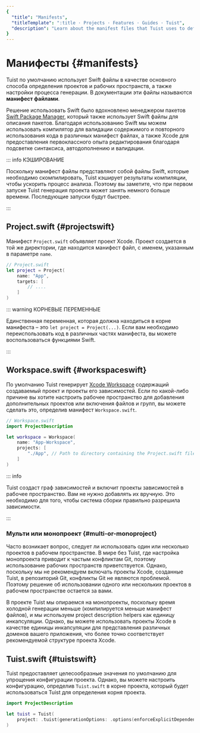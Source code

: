 ```yaml
---
{
  "title": "Manifests",
  "titleTemplate": ":title · Projects · Features · Guides · Tuist",
  "description": "Learn about the manifest files that Tuist uses to define projects and workspaces and configure the generation process."
}
---
```

# Манифесты {#manifests}

Tuist по умолчанию использует Swift файлы в качестве основного способа
определения проектов и рабочих пространств, а также настройки процесса
генерации. В документации эти файлы называются **манифест файлами**.

Решение использовать Swift было вдохновлено менеджером пакетов [Swift Package
Manager](https://www.swift.org/documentation/package-manager/), который также
использует Swift файлы для описания пакетов. Благодаря использованию Swift мы
можем использовать компилятор для валидации содержимого и повторного
использования кода в различных манифест файлах, а также Xcode для предоставления
первоклассного опыта редактирования благодаря подсветке синтаксиса,
автодополнению и валидации.

::: info КЭШИРОВАНИЕ
<!-- -->
Поскольку манифест файлы представляют собой файлы Swift, которые необходимо
скомпилировать, Tuist кэширует результаты компиляции, чтобы ускорить процесс
анализа. Поэтому вы заметите, что при первом запуске Tuist генерация проекта
может занять немного больше времени. Последующие запуски будут быстрее.
<!-- -->
:::

## Project.swift {#projectswift}

Манифест
<LocalizedLink href="/references/project-description/structs/project">`Project.swift`</LocalizedLink>
объявляет проект Xcode. Проект создается в той же директории, где находится
манифест файл, с именем, указанным в параметре `name`.

```swift
// Project.swift
let project = Project(
    name: "App",
    targets: [
        // ....
    ]
)
```


::: warning КОРНЕВЫЕ ПЕРЕМЕННЫЕ
<!-- -->
Единственная переменная, которая должна находиться в корне манифеста – это `let
project = Project(...)`. Если вам необходимо переиспользовать код в различных
частях манифеста, вы можете воспользоваться функциями Swift.
<!-- -->
:::

## Workspace.swift {#workspaceswift}

По умолчанию Tuist генерирует [Xcode
Workspace](https://developer.apple.com/documentation/xcode/projects-and-workspaces)
содержащий создаваемый проект и проекты его зависимостей. Если по какой-либо
причине вы хотите настроить рабочее пространство для добавления дополнительных
проектов или включения файлов и групп, вы можете сделать это, определив манифест
<LocalizedLink href="/references/project-description/structs/workspace">`Workspace.swift`</LocalizedLink>.

```swift
// Workspace.swift
import ProjectDescription

let workspace = Workspace(
    name: "App-Workspace",
    projects: [
        "./App", // Path to directory containing the Project.swift file
    ]
)
```

::: info
<!-- -->
Tuist создаст граф зависимостей и включит проекты зависимостей в рабочее
пространство. Вам не нужно добавлять их вручную. Это необходимо для того, чтобы
система сборки правильно разрешила зависимости.
<!-- -->
:::

### Мульти или монопроект {#multi-or-monoproject}

Часто возникает вопрос, следует ли использовать один или несколько проектов в
рабочем пространстве. В мире без Tuist, где настройка монопроекта приводит к
частым конфликтам Git, поэтому использование рабочих пространств приветствуется.
Однако, поскольку мы не рекомендуем включать проекты Xcode, созданные Tuist, в
репозиторий Git, конфликты Git не являются проблемой. Поэтому решение об
использовании одного или нескольких проектов в рабочем пространстве остается за
вами.

В проекте Tuist мы опираемся на монопроекты, поскольку время холодной генерации
меньше (компилируется меньше манифест файлов), и мы используем
<LocalizedLink href="/guides/features/projects/code-sharing">project description
helpers</LocalizedLink> как единицу инкапсуляции. Однако, вы можете использовать
проекты Xcode в качестве единицы инкапсуляции для представления различных
доменов вашего приложения, что более точно соответствует рекомендуемой структуре
проекта Xcode.

## Tuist.swift {#tuistswift}

Tuist предоставляет
<LocalizedLink href="/contributors/principles.html#default-to-conventions">целесообразные
значения по умолчанию</LocalizedLink> для упрощения конфигурации проекта.
Однако, вы можете настроить конфигурацию, определив
<LocalizedLink href="/references/project-description/structs/tuist">`Tuist.swift`</LocalizedLink>
в корне проекта, который будет использоваться Tuist для определения корня
проекта.

```swift
import ProjectDescription

let tuist = Tuist(
    project: .tuist(generationOptions: .options(enforceExplicitDependencies: true))
)
```
